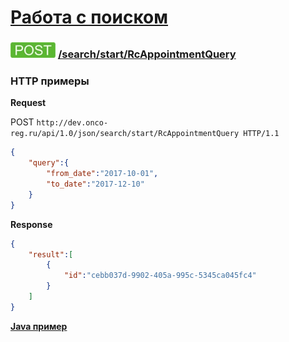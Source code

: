 [Работа с поиском](../../../index.md)
=====================================

### ![POST](../../../../../img/post.png) [/search/start/RcAppointmentQuery](../index.md)

### HTTP примеры

**Request**

POST `http://dev.onco-reg.ru/api/1.0/json/search/start/RcAppointmentQuery HTTP/1.1`
```json
{
    "query":{
        "from_date":"2017-10-01",
        "to_date":"2017-12-10"
    }
}
```

**Response**

```json
{
    "result":[
        {
            "id":"cebb037d-9902-405a-995c-5345ca045fc4"
        }
    ]
}
```

**[Java пример](RcAppointmentQueryJava.md)**